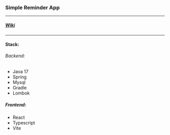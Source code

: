 ### Simple Reminder App

---

##### [Wiki][wiki]

---

#### Stack:
###### Backend:
- Java 17
- Spring
- Mysql
- Gradle
- Lombok

##### Frontend:
- React
- Typescript
- Vite

[wiki]: https://github.com/TrueJacobG/reminder-app/wiki
